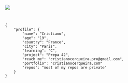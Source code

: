 <img src="https://i.imgur.com/vxPboTb.png"> </img>

<br />

```
{
    "profile": {
        "name": "Cristiano",
        "age": "19",
        "country": "France",
        "city": "Paris",
        "learning": "C",
        "project": "Prepa 42",
        "reach_me": "cristianocerqueira.pro@gmail.com",
        "portfolio": "cristianocerqueira.com"
        "repos": "most of my repos are private"
    }
}
```

<br />
